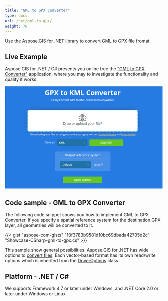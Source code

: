 ```yaml
---
title: "GML to GPX Converter"
type: docs
url: /net/gml-to-gpx/
weight: 70
---
```


Use the Aspose.GIS for .NET library to convert GML to GPX file fromat.

## **Live Example**

Aspose.GIS for .NET / C# presents you online free the ["GML to GPX Converter"](https://products.aspose.app/gis/conversion/gml-to-gpx) application, where you may to investigate the functionality and quality it works.

![GML to GPX Converter App](conversion.png)

## **Code sample - GML to GPX Converter**

The following code snippet shows you how to implement GML to GPX Converter. If you specify a spatial reference system for the destination GPX layer, all geometries will be converted to it. 

{{< gist "aspose-com-gists" "10f3783b9581d10bc69dbada42705d2c" "Showcase-CSharp-gml-to-gpx.cs" >}}

This sample show general possibilities. Aspose.GIS for .NET has wide options to [convert files](https://docs.aspose.com/gis/net/vector-layers/). Each vector-based format has its own read/write options which is inherited from the [DriverOptions](https://apireference.aspose.com/gis/net/aspose.gis/driveroptions) class.

## **Platform - .NET / C#**

We supports Framework 4.7 or later under Windows, and .NET Core 2.0 or later under Windows or Linux
